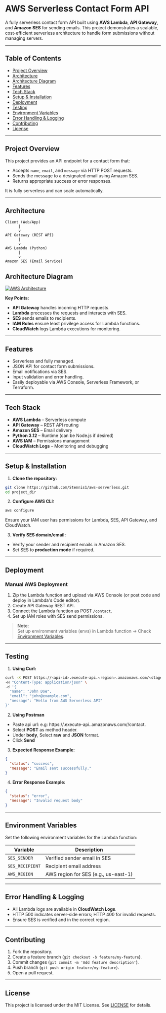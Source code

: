 
# AWS Serverless Contact Form API

A fully serverless contact form API built using **AWS Lambda**, **API Gateway**, and **Amazon SES** for sending emails. This project demonstrates a scalable, cost-efficient serverless architecture to handle form submissions without managing servers.

---

## Table of Contents

- [Project Overview](#project-overview)
- [Architecture](#architecture)
- [Architecture Diagram](#architecture-diagram)
- [Features](#features)
- [Tech Stack](#tech-stack)
- [Setup & Installation](#setup--installation)
- [Deployment](#deployment)
- [Testing](#testing)
- [Environment Variables](#environment-variables)
- [Error Handling & Logging](#error-handling--logging)
- [Contributing](#contributing)
- [License](#license)

---

## Project Overview

This project provides an API endpoint for a contact form that:

- Accepts `name`, `email`, and `message` via HTTP POST requests.
- Sends the message to a designated email using Amazon SES.
- Returns appropriate success or error responses.

It is fully serverless and can scale automatically.

---

## Architecture

```mermaid
Client (Web/App)
      |
      v
API Gateway (REST API)
      |
      v
AWS Lambda (Python)
      |
      v
Amazon SES (Email Service)
````

## Architecture Diagram

[![AWS Architecture](assets/diagram.png)](assets/diagram.png)

**Key Points:**

* **API Gateway** handles incoming HTTP requests.
* **Lambda** processes the requests and interacts with SES.
* **SES** sends emails to recipients.
* **IAM Roles** ensure least privilege access for Lambda functions.
* **CloudWatch** logs Lambda executions for monitoring.

---

## Features

* Serverless and fully managed.
* JSON API for contact form submissions.
* Email notifications via SES.
* Input validation and error handling.
* Easily deployable via AWS Console, Serverless Framework, or Terraform.

---

## Tech Stack

* **AWS Lambda** – Serverless compute
* **API Gateway** – REST API routing
* **Amazon SES** – Email delivery
* **Python 3.12** – Runtime (can be Node.js if desired)
* **AWS IAM** – Permissions management
* **CloudWatch Logs** – Monitoring and debugging

---

## Setup & Installation

1. **Clone the repository:**

```bash
git clone https://github.com/Stennis1/aws-serverless.git
cd project_dir
```

2. **Configure AWS CLI:**

```bash
aws configure
```

Ensure your IAM user has permissions for Lambda, SES, API Gateway, and CloudWatch.

3. **Verify SES domain/email:**

* Verify your sender and recipient emails in Amazon SES.
* Set SES to **production mode** if required.

---

## Deployment

### Manual AWS Deployment

1. Zip the Lambda function and upload via AWS Console (or post code and deploy in Lambda's Code editor).
2. Create API Gateway REST API.
3. Connect the Lambda function as POST `/contact`.
4. Set up IAM roles with SES send permissions.

> **Note**:  
Set up environment variables (envs) in Lambda function -> Check [Environment Variables](#environment-variables).
---

## Testing

1. **Using Curl:**

```bash
curl -X POST https://<api-id>.execute-api.<region>.amazonaws.com/<stage>/contact \
-H "Content-Type: application/json" \
-d '{
  "name": "John Doe",
  "email": "john@example.com",
  "message": "Hello from AWS Serverless API"
}'
```

2. **Using Postman**

- Paste api url: e.g: https://<api-id>.execute-api.<region>.amazonaws.com/<stage>/contact.
- Select **POST** as method header.
- Under **body**, Select **raw** and **JSON** format.
- Click **Send**

3. **Expected Response Example:**

```json
{
  "status": "success",
  "message": "Email sent successfully."
}
```

4. **Error Response Example:**

```json
{
  "status": "error",
  "message": "Invalid request body"
}
```

---

## Environment Variables

Set the following environment variables for the Lambda function:

| Variable        | Description                          |
| --------------- | ------------------------------------ |
| `SES_SENDER`    | Verified sender email in SES         |
| `SES_RECIPIENT` | Recipient email address              |
| `AWS_REGION`    | AWS region for SES (e.g., us-east-1) |

---

## Error Handling & Logging

* All Lambda logs are available in **CloudWatch Logs**.
* HTTP 500 indicates server-side errors; HTTP 400 for invalid requests.
* Ensure SES is verified and in the correct region.

---

## Contributing

1. Fork the repository.
2. Create a feature branch (`git checkout -b feature/my-feature`).
3. Commit changes (`git commit -m 'Add feature description'`).
4. Push branch (`git push origin feature/my-feature`).
5. Open a pull request.

---

## License

This project is licensed under the MIT License. See [LICENSE](https://opensource.org/license/mit) for details.



